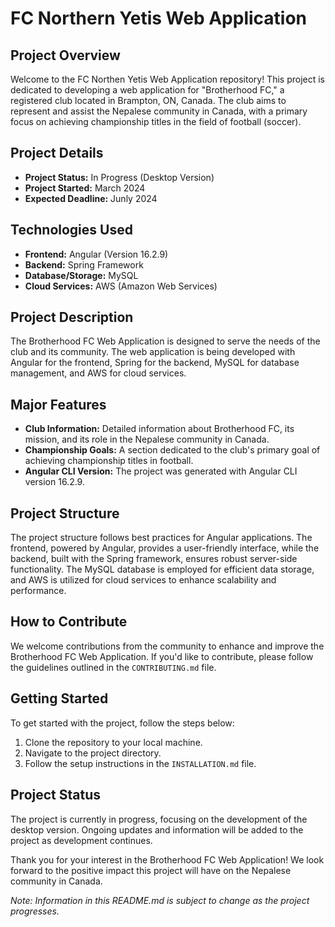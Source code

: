 # FC Northern Yetis Web Application

## Project Overview

Welcome to the FC Northen Yetis Web Application repository! This project is dedicated to developing a web application for "Brotherhood FC," a registered club located in Brampton, ON, Canada. The club aims to represent and assist the Nepalese community in Canada, with a primary focus on achieving championship titles in the field of football (soccer).

## Project Details

- **Project Status:** In Progress (Desktop Version)
- **Project Started:** March 2024
- **Expected Deadline:** Junly 2024

## Technologies Used

- **Frontend:** Angular (Version 16.2.9)
- **Backend:** Spring Framework
- **Database/Storage:** MySQL
- **Cloud Services:** AWS (Amazon Web Services)

## Project Description

The Brotherhood FC Web Application is designed to serve the needs of the club and its community. The web application is being developed with Angular for the frontend, Spring for the backend, MySQL for database management, and AWS for cloud services.

## Major Features

- **Club Information:** Detailed information about Brotherhood FC, its mission, and its role in the Nepalese community in Canada.
- **Championship Goals:** A section dedicated to the club's primary goal of achieving championship titles in football.
- **Angular CLI Version:** The project was generated with Angular CLI version 16.2.9.

## Project Structure

The project structure follows best practices for Angular applications. The frontend, powered by Angular, provides a user-friendly interface, while the backend, built with the Spring framework, ensures robust server-side functionality. The MySQL database is employed for efficient data storage, and AWS is utilized for cloud services to enhance scalability and performance.

## How to Contribute

We welcome contributions from the community to enhance and improve the Brotherhood FC Web Application. If you'd like to contribute, please follow the guidelines outlined in the `CONTRIBUTING.md` file.

## Getting Started

To get started with the project, follow the steps below:

1. Clone the repository to your local machine.
2. Navigate to the project directory.
3. Follow the setup instructions in the `INSTALLATION.md` file.

## Project Status

The project is currently in progress, focusing on the development of the desktop version. Ongoing updates and information will be added to the project as development continues.

Thank you for your interest in the Brotherhood FC Web Application! We look forward to the positive impact this project will have on the Nepalese community in Canada.

*Note: Information in this README.md is subject to change as the project progresses.*
